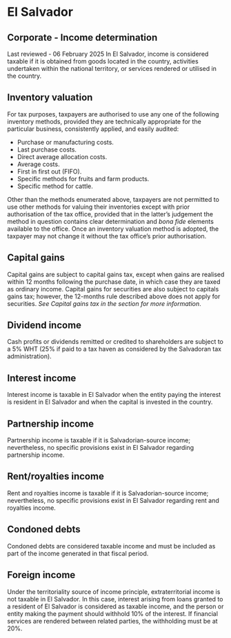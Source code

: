 # El Salvador
## Corporate - Income determination
Last reviewed - 06 February 2025
In El Salvador, income is considered taxable if it is obtained from goods located in the country, activities undertaken within the national territory, or services rendered or utilised in the country.
## Inventory valuation
For tax purposes, taxpayers are authorised to use any one of the following inventory methods, provided they are technically appropriate for the particular business, consistently applied, and easily audited:
  * Purchase or manufacturing costs.
  * Last purchase costs.
  * Direct average allocation costs.
  * Average costs.
  * First in first out (FIFO).
  * Specific methods for fruits and farm products.
  * Specific method for cattle.


Other than the methods enumerated above, taxpayers are not permitted to use other methods for valuing their inventories except with prior authorisation of the tax office, provided that in the latter’s judgement the method in question contains clear determination and _bona fide_ elements available to the office. Once an inventory valuation method is adopted, the taxpayer may not change it without the tax office’s prior authorisation.
## Capital gains
Capital gains are subject to capital gains tax, except when gains are realised within 12 months following the purchase date, in which case they are taxed as ordinary income. Capital gains for securities are also subject to capitals gains tax; however, the 12-months rule described above does not apply for securities. _See Capital gains tax in the section for more information_.
## Dividend income
Cash profits or dividends remitted or credited to shareholders are subject to a 5% WHT (25% if paid to a tax haven as considered by the Salvadoran tax administration).
## Interest income
Interest income is taxable in El Salvador when the entity paying the interest is resident in El Salvador and when the capital is invested in the country.
## Partnership income
Partnership income is taxable if it is Salvadorian-source income; nevertheless, no specific provisions exist in El Salvador regarding partnership income.
## Rent/royalties income
Rent and royalties income is taxable if it is Salvadorian-source income; nevertheless, no specific provisions exist in El Salvador regarding rent and royalties income.
## Condoned debts
Condoned debts are considered taxable income and must be included as part of the income generated in that fiscal period.
## Foreign income
Under the territoriality source of income principle, extraterritorial income is not taxable in El Salvador. In this case, interest arising from loans granted to a resident of El Salvador is considered as taxable income, and the person or entity making the payment should withhold 10% of the interest. If financial services are rendered between related parties, the withholding must be at 20%.
